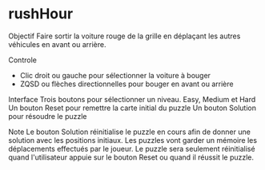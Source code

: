 # rushHour

Objectif
Faire sortir la voiture rouge de la grille en déplaçant les autres véhicules en avant ou arrière.

Controle
- Clic droit ou gauche pour sélectionner la voiture à bouger
- ZQSD ou flèches directionnelles pour bouger en avant ou arrière

Interface
Trois boutons pour sélectionner un niveau. Easy, Medium et Hard
Un bouton Reset pour remettre la carte initial du puzzle
Un bouton Solution pour résoudre le puzzle

Note
Le bouton Solution réinitialise le puzzle en cours afin de donner une solution avec les positions initiaux.
Les puzzles vont garder un mémoire les déplacements effectués par le joueur. Le puzzle sera seulement réinitialisé quand l'utilisateur appuie sur le bouton Reset ou quand il réussit le puzzle.
